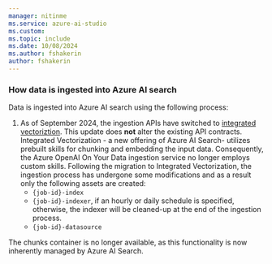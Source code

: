 ```yaml
---
manager: nitinme
ms.service: azure-ai-studio
ms.custom:
ms.topic: include
ms.date: 10/08/2024
ms.author: fshakerin
author: fshakerin
---
```


### How data is ingested into Azure AI search

Data is ingested into Azure AI search using the following process:
1. As of September 2024, the ingestion APIs have switched to [integrated vectoriztion](/azure/search/vector-search-integrated-vectorization). This update does **not** alter the existing API contracts. Integrated Vectorization - a new offering of Azure AI Search- utilizes prebuilt skills for chunking and embedding the input data. Consequently, the Azure OpenAI On Your Data ingestion service no longer employs custom skills. Following the migration to Integrated Vectorization, the ingestion process has undergone some modifications and as a result only the following assets are created:
   * `{job-id}-index`
   * `{job-id}-indexer`, if an hourly or daily schedule is specified, otherwise, the indexer will be cleaned-up at the end of the ingestion process.
   * `{job-id}-datasource`

The chunks container is no longer available, as this functionality is now inherently managed by Azure AI Search.
